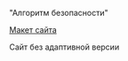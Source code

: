 <p>"Алгоритм безопасности"</p>
<a href="https://aliszhuravl.github.io/algoritm/web/index.html">Макет сайта</a>
<br>
<p>Сайт без адаптивной версии</p>
